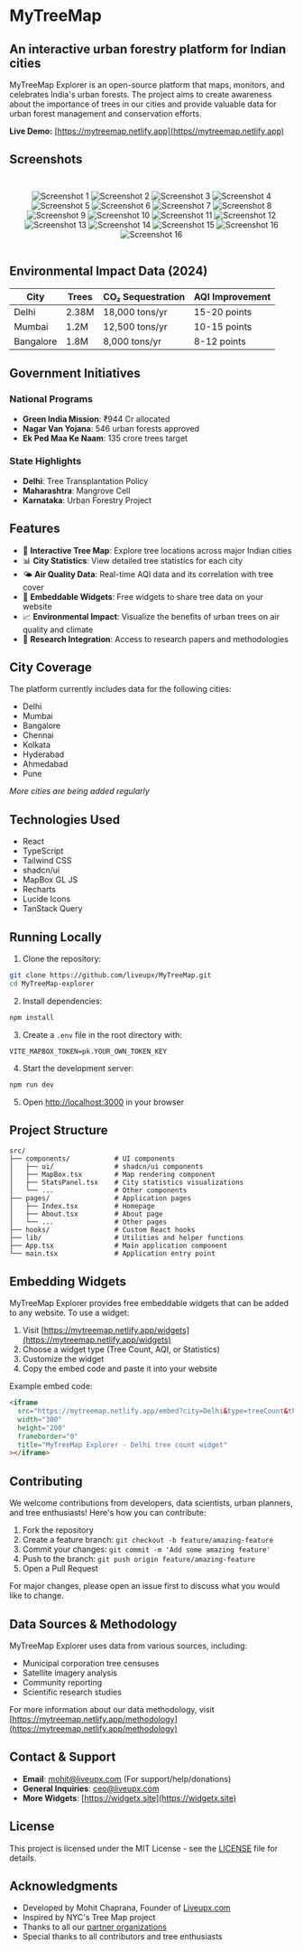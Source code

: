 
# MyTreeMap

## An interactive urban forestry platform for Indian cities

MyTreeMap Explorer is an open-source platform that maps, monitors, and celebrates India's urban forests. The project aims to create awareness about the importance of trees in our cities and provide valuable data for urban forest management and conservation efforts.

**Live Demo:** [https://mytreemap.netlify.app](https//mytreemap.netlify.app)

## Screenshots

<div align="center" style="display: grid; grid-template-columns: repeat(auto-fit, minmax(300px, 1fr)); gap: 20px; margin: 30px 0;">

![Screenshot 1](./public/ss1.png)
![Screenshot 2](./public/ss2.png)
![Screenshot 3](./public/ss3.png)
![Screenshot 4](./public/ss4.png)
![Screenshot 5](./public/ss.png)
![Screenshot 6](./public/ss6.png)
![Screenshot 7](./public/ss7.png)
![Screenshot 8](./public/ss8.png)
![Screenshot 9](./public/ss9.png)
![Screenshot 10](./public/ss10.png)
![Screenshot 11](./public/ss11.png)
![Screenshot 12](./public/ss12.png)
![Screenshot 13](./public/ss13.png)
![Screenshot 14](./public/ss14.png)
![Screenshot 15](./public/ss15.png)
![Screenshot 16](./public/ss16.png)
![Screenshot 16](./public/ss17.png)

</div>

## Environmental Impact Data (2024)

| City       | Trees | CO₂ Sequestration | AQI Improvement |
|------------|-------|-------------------|-----------------|
| Delhi      | 2.38M | 18,000 tons/yr    | 15-20 points    |
| Mumbai     | 1.2M  | 12,500 tons/yr    | 10-15 points    |
| Bangalore  | 1.8M  | 8,000 tons/yr     | 8-12 points     |

## Government Initiatives

### National Programs
- **Green India Mission**: ₹944 Cr allocated
- **Nagar Van Yojana**: 546 urban forests approved
- **Ek Ped Maa Ke Naam**: 135 crore trees target

### State Highlights
- **Delhi**: Tree Transplantation Policy
- **Maharashtra**: Mangrove Cell
- **Karnataka**: Urban Forestry Project


## Features

- 🌳 **Interactive Tree Map**: Explore tree locations across major Indian cities
- 📊 **City Statistics**: View detailed tree statistics for each city
- 🌤️ **Air Quality Data**: Real-time AQI data and its correlation with tree cover
- 📱 **Embeddable Widgets**: Free widgets to share tree data on your website
- 📈 **Environmental Impact**: Visualize the benefits of urban trees on air quality and climate
- 📝 **Research Integration**: Access to research papers and methodologies

## City Coverage

The platform currently includes data for the following cities:

- Delhi
- Mumbai
- Bangalore
- Chennai
- Kolkata
- Hyderabad
- Ahmedabad
- Pune

*More cities are being added regularly*

## Technologies Used

- React
- TypeScript
- Tailwind CSS
- shadcn/ui
- MapBox GL JS
- Recharts
- Lucide Icons
- TanStack Query

## Running Locally

1. Clone the repository:

```bash
git clone https://github.com/liveupx/MyTreeMap.git
cd MyTreeMap-explorer
```

2. Install dependencies:

```bash
npm install
```

3. Create a `.env` file in the root directory with:

```
VITE_MAPBOX_TOKEN=pk.YOUR_OWN_TOKEN_KEY
```

4. Start the development server:

```bash
npm run dev
```

5. Open [http://localhost:3000](http://localhost:3000) in your browser

## Project Structure

```
src/
├── components/           # UI components
│   ├── ui/               # shadcn/ui components
│   ├── MapBox.tsx        # Map rendering component
│   ├── StatsPanel.tsx    # City statistics visualizations
│   └── ...               # Other components
├── pages/                # Application pages
│   ├── Index.tsx         # Homepage
│   ├── About.tsx         # About page
│   └── ...               # Other pages
├── hooks/                # Custom React hooks
├── lib/                  # Utilities and helper functions
├── App.tsx               # Main application component
└── main.tsx              # Application entry point
```

## Embedding Widgets

MyTreeMap Explorer provides free embeddable widgets that can be added to any website. To use a widget:

1. Visit [https://mytreemap.netlify.app/widgets](https://mytreemap.netlify.app/widgets)
2. Choose a widget type (Tree Count, AQI, or Statistics)
3. Customize the widget
4. Copy the embed code and paste it into your website

Example embed code:

```html
<iframe 
  src="https://mytreemap.netlify.app/embed?city=Delhi&type=treeCount&theme=light" 
  width="300" 
  height="200" 
  frameborder="0"
  title="MyTreeMap Explorer - Delhi tree count widget"
></iframe>
```

## Contributing

We welcome contributions from developers, data scientists, urban planners, and tree enthusiasts! Here's how you can contribute:

1. Fork the repository
2. Create a feature branch: `git checkout -b feature/amazing-feature`
3. Commit your changes: `git commit -m 'Add some amazing feature'`
4. Push to the branch: `git push origin feature/amazing-feature`
5. Open a Pull Request

For major changes, please open an issue first to discuss what you would like to change.

## Data Sources & Methodology

MyTreeMap Explorer uses data from various sources, including:

- Municipal corporation tree censuses
- Satellite imagery analysis
- Community reporting
- Scientific research studies

For more information about our data methodology, visit [https://mytreemap.netlify.app/methodology](https://mytreemap.netlify.app/methodology)

## Contact & Support

- **Email**: mohit@liveupx.com (For support/help/donations)
- **General Inquiries**: ceo@liveupx.com
- **More Widgets**: [https://widgetx.site](https://widgetx.site)

## License

This project is licensed under the MIT License - see the [LICENSE](LICENSE) file for details.

## Acknowledgments

- Developed by Mohit Chaprana, Founder of [Liveupx.com](https://liveupx.com)
- Inspired by NYC's Tree Map project
- Thanks to all our [partner organizations](https://mytreemap.pages.dev/partners)
- Special thanks to all contributors and tree enthusiasts
